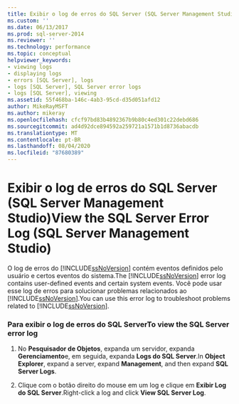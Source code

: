 ```yaml
---
title: Exibir o log de erros do SQL Server (SQL Server Management Studio) | Microsoft Docs
ms.custom: ''
ms.date: 06/13/2017
ms.prod: sql-server-2014
ms.reviewer: ''
ms.technology: performance
ms.topic: conceptual
helpviewer_keywords:
- viewing logs
- displaying logs
- errors [SQL Server], logs
- logs [SQL Server], SQL Server error logs
- logs [SQL Server], viewing
ms.assetid: 55f468ba-146c-4ab3-95cd-d35d051afd12
author: MikeRayMSFT
ms.author: mikeray
ms.openlocfilehash: cfcf97bd83b4892367b9b80c4ed301c22debd686
ms.sourcegitcommit: ad4d92dce894592a259721a1571b1d8736abacdb
ms.translationtype: MT
ms.contentlocale: pt-BR
ms.lasthandoff: 08/04/2020
ms.locfileid: "87680389"
---
```

# <a name="view-the-sql-server-error-log-sql-server-management-studio"></a><span data-ttu-id="1a3ac-102">Exibir o log de erros do SQL Server (SQL Server Management Studio)</span><span class="sxs-lookup"><span data-stu-id="1a3ac-102">View the SQL Server Error Log (SQL Server Management Studio)</span></span>
  <span data-ttu-id="1a3ac-103">O log de erros do [!INCLUDE[ssNoVersion](../../includes/ssnoversion-md.md)] contém eventos definidos pelo usuário e certos eventos do sistema.</span><span class="sxs-lookup"><span data-stu-id="1a3ac-103">The [!INCLUDE[ssNoVersion](../../includes/ssnoversion-md.md)] error log contains user-defined events and certain system events.</span></span> <span data-ttu-id="1a3ac-104">Você pode usar esse log de erros para solucionar problemas relacionados ao [!INCLUDE[ssNoVersion](../../includes/ssnoversion-md.md)].</span><span class="sxs-lookup"><span data-stu-id="1a3ac-104">You can use this error log to troubleshoot problems related to [!INCLUDE[ssNoVersion](../../includes/ssnoversion-md.md)].</span></span>  
  
### <a name="to-view-the-sql-server-error-log"></a><span data-ttu-id="1a3ac-105">Para exibir o log de erros do SQL Server</span><span class="sxs-lookup"><span data-stu-id="1a3ac-105">To view the SQL Server error log</span></span>  
  
1.  <span data-ttu-id="1a3ac-106">No **Pesquisador de Objetos**, expanda um servidor, expanda **Gerenciamento**e, em seguida, expanda **Logs do SQL Server**.</span><span class="sxs-lookup"><span data-stu-id="1a3ac-106">In **Object Explorer**, expand a server, expand **Management**, and then expand **SQL Server Logs**.</span></span>  
  
2.  <span data-ttu-id="1a3ac-107">Clique com o botão direito do mouse em um log e clique em **Exibir Log do SQL Server**.</span><span class="sxs-lookup"><span data-stu-id="1a3ac-107">Right-click a log and click **View SQL Server Log**.</span></span>  
  
  
